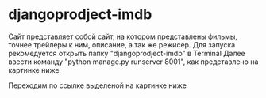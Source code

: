 # djangoprodject-imdb
Сайт представляет собой сайт, на котором представлены фильмы, точнее трейлеры к ним, описание, а так же режисер.
Для запуска рекомедуется открыть папку "djangoprodject-imdb" в Terminal
Далее ввести команду "python manage.py runserver 8001", как представлено на картинке ниже

Переходим по ссылке выделеной на картинке ниже

